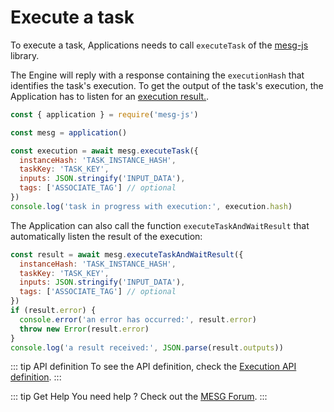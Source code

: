 # Execute a task

To execute a task, Applications needs to call `executeTask` of the [mesg-js](https://github.com/mesg-foundation/mesg-js) library.

The Engine will reply with a response containing the `executionHash` that identifies the task's execution. To get the output of the task's execution, the Application has to listen for an [execution result.](./listen-for-results.md).

```javascript
const { application } = require('mesg-js')

const mesg = application()

const execution = await mesg.executeTask({
  instanceHash: 'TASK_INSTANCE_HASH',
  taskKey: 'TASK_KEY',
  inputs: JSON.stringify('INPUT_DATA'),
  tags: ['ASSOCIATE_TAG'] // optional
})
console.log('task in progress with execution:', execution.hash)
```

The Application can also call the function `executeTaskAndWaitResult` that automatically listen the result of the execution:


```javascript
const result = await mesg.executeTaskAndWaitResult({
  instanceHash: 'TASK_INSTANCE_HASH',
  taskKey: 'TASK_KEY',
  inputs: JSON.stringify('INPUT_DATA'),
  tags: ['ASSOCIATE_TAG'] // optional
})
if (result.error) {
  console.error('an error has occurred:', result.error)
  throw new Error(result.error)
}
console.log('a result received:', JSON.parse(result.outputs))
```

::: tip API definition
To see the API definition, check the [Execution API definition](../../api/execution.md).
:::

::: tip Get Help
You need help ? Check out the <a href="https://forum.mesg.com" target="_blank">MESG Forum</a>.
:::
